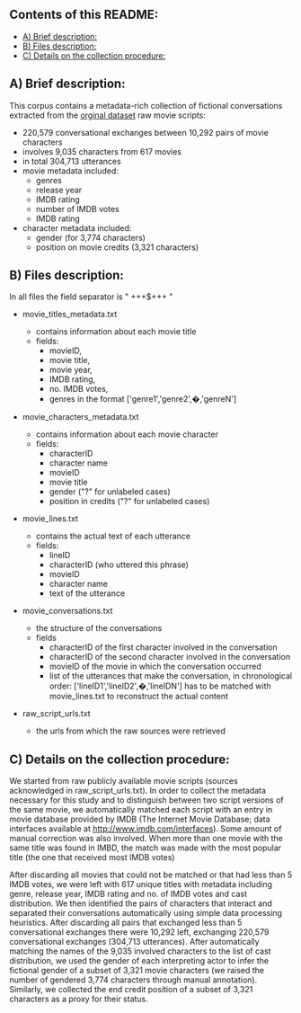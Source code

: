 ## Contents of this README:
- [A) Brief description:](#a--brief-description-)
- [B) Files description:](#b--files-description-)
- [C) Details on the collection procedure:](#c--details-on-the-collection-procedure-)

## A) Brief description:

This corpus contains a metadata-rich collection of fictional conversations extracted from the [orginal dataset](./original_dataset) raw movie scripts:

- 220,579 conversational exchanges between 10,292 pairs of movie characters
- involves 9,035 characters from 617 movies
- in total 304,713 utterances
- movie metadata included:
	- genres
	- release year
	- IMDB rating
	- number of IMDB votes
	- IMDB rating
- character metadata included:
	- gender (for 3,774 characters)
	- position on movie credits (3,321 characters)


## B) Files description:

In all files the field separator is " +++$+++ "

- movie_titles_metadata.txt
	- contains information about each movie title
	- fields: 
		- movieID, 
		- movie title,
		- movie year, 
	   	- IMDB rating,
		- no. IMDB votes,
 		- genres in the format ['genre1','genre2',�,'genreN']

- movie_characters_metadata.txt
	- contains information about each movie character
	- fields:
		- characterID
		- character name
		- movieID
		- movie title
		- gender ("?" for unlabeled cases)
		- position in credits ("?" for unlabeled cases) 

- movie_lines.txt
	- contains the actual text of each utterance
	- fields:
		- lineID
		- characterID (who uttered this phrase)
		- movieID
		- character name
		- text of the utterance

- movie_conversations.txt
	- the structure of the conversations
	- fields
		- characterID of the first character involved in the conversation
		- characterID of the second character involved in the conversation
		- movieID of the movie in which the conversation occurred
		- list of the utterances that make the conversation, in chronological 
			order: ['lineID1','lineID2',�,'lineIDN']
			has to be matched with movie_lines.txt to reconstruct the actual content

- raw_script_urls.txt
	- the urls from which the raw sources were retrieved

## C) Details on the collection procedure:

We started from raw publicly available movie scripts (sources acknowledged in 
raw_script_urls.txt).  In order to collect the metadata necessary for this study 
and to distinguish between two script versions of the same movie, we automatically
 matched each script with an entry in movie database provided by IMDB (The Internet
 Movie Database; data interfaces available at http://www.imdb.com/interfaces). Some
 amount of manual correction was also involved. When  more than one movie with the same
 title was found in IMBD, the match was made with the most popular title 
(the one that received most IMDB votes)  

After discarding all movies that could not be matched or that had less than 5 IMDB 
votes, we were left with 617 unique titles with metadata including genre, release 
year, IMDB rating and no. of IMDB votes and cast distribution.  We then identified 
the pairs of characters that interact and separated their conversations automatically 
using simple data processing heuristics. After discarding all pairs that exchanged 
less than 5 conversational exchanges there were 10,292 left, exchanging 220,579 
conversational exchanges (304,713 utterances).  After automatically matching the names 
of the 9,035 involved characters to the list of cast distribution, we used the 
gender of each interpreting actor to infer the fictional gender of a subset of 
3,321 movie characters (we raised the number of gendered 3,774 characters through
 manual annotation). Similarly, we collected the end credit position of a subset 
of 3,321 characters as a proxy for their status.

